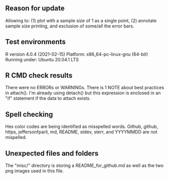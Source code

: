 ## Reason for update
Allowing to: (1) plot with a sample size of 1 as a single point, (2) annotate sample size printing, and exclusion of some/all the error bars.

## Test environments
R version 4.0.4 (2021-02-15)
Platform: x86_64-pc-linux-gnu (64-bit)
Running under: Ubuntu 20.04.1 LTS

## R CMD check results
There were no ERRORs or WARNINGs.
There is 1 NOTE about best practices in attach(). I'm already using detach() but this expression is enclosed in an "if" statement if the data to attach exists.

## Spell checking
Hex color codes are being identified as misspelled words.
Github, github, https, jeffersonfparil, md, README, stdev, sterr, and YYYYMMDD are not mispelled.

## Unexpected files and folders
The "misc/" directory is storing a README_for_github.md as well as the two png images used in this file.
